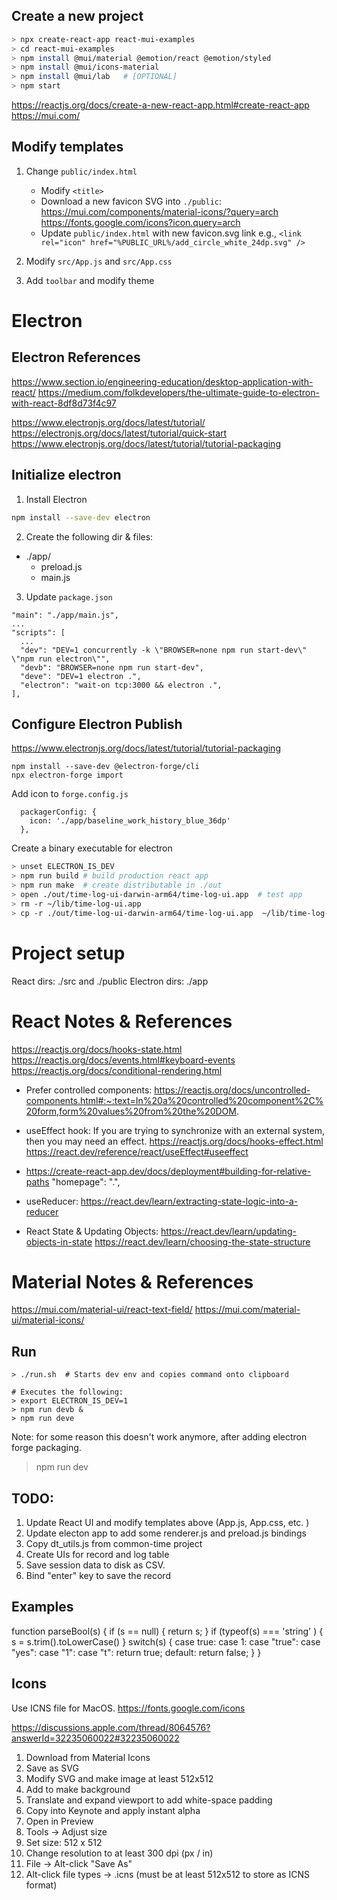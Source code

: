 ## Create a new project
```sh
> npx create-react-app react-mui-examples
> cd react-mui-examples
> npm install @mui/material @emotion/react @emotion/styled
> npm install @mui/icons-material
> npm install @mui/lab   # [OPTIONAL]
> npm start
```

https://reactjs.org/docs/create-a-new-react-app.html#create-react-app
https://mui.com/

## Modify templates
1. Change `public/index.html`
    - Modify `<title>`
    - Download a new favicon SVG into `./public`:
        https://mui.com/components/material-icons/?query=arch
        https://fonts.google.com/icons?icon.query=arch
    - Update `public/index.html` with new favicon.svg link
        e.g., `<link rel="icon" href="%PUBLIC_URL%/add_circle_white_24dp.svg" />`

1. Modify `src/App.js` and `src/App.css`
1. Add `toolbar` and modify theme


# Electron
## Electron References
https://www.section.io/engineering-education/desktop-application-with-react/
https://medium.com/folkdevelopers/the-ultimate-guide-to-electron-with-react-8df8d73f4c97

https://www.electronjs.org/docs/latest/tutorial/
https://electronjs.org/docs/latest/tutorial/quick-start
https://www.electronjs.org/docs/latest/tutorial/tutorial-packaging

## Initialize electron
1. Install Electron
  ```sh
  npm install --save-dev electron
  ```

2. Create the following dir & files:
  - ./app/
    - preload.js
    - main.js
3. Update `package.json`
  ```
  "main": "./app/main.js",
  ...
  "scripts": [
    ...
    "dev": "DEV=1 concurrently -k \"BROWSER=none npm run start-dev\" \"npm run electron\"",
    "devb": "BROWSER=none npm run start-dev",
    "deve": "DEV=1 electron .",
    "electron": "wait-on tcp:3000 && electron .",
  ],
  ```

## Configure Electron Publish
https://www.electronjs.org/docs/latest/tutorial/tutorial-packaging

```
npm install --save-dev @electron-forge/cli
npx electron-forge import
```
Add icon to `forge.config.js`
```
  packagerConfig: {
    icon: './app/baseline_work_history_blue_36dp'
  },
```

Create a binary executable for electron
```sh
> unset ELECTRON_IS_DEV
> npm run build # build production react app
> npm run make  # create distributable in ./out
> open ./out/time-log-ui-darwin-arm64/time-log-ui.app  # test app
> rm -r ~/lib/time-log-ui.app
> cp -r ./out/time-log-ui-darwin-arm64/time-log-ui.app  ~/lib/time-log-ui.app
```


# Project setup
React dirs: ./src and ./public
Electron dirs: ./app

# React Notes & References
https://reactjs.org/docs/hooks-state.html
https://reactjs.org/docs/events.html#keyboard-events
https://reactjs.org/docs/conditional-rendering.html

- Prefer controlled components:
    https://reactjs.org/docs/uncontrolled-components.html#:~:text=In%20a%20controlled%20component%2C%20form,form%20values%20from%20the%20DOM.

- useEffect hook:
    If you are trying to synchronize with an external system, then you may need an effect.
    https://reactjs.org/docs/hooks-effect.html
    https://react.dev/reference/react/useEffect#useeffect

- https://create-react-app.dev/docs/deployment#building-for-relative-paths
  "homepage": ".",

- useReducer:
  https://react.dev/learn/extracting-state-logic-into-a-reducer

- React State & Updating Objects:
  https://react.dev/learn/updating-objects-in-state
  https://react.dev/learn/choosing-the-state-structure



# Material Notes & References
https://mui.com/material-ui/react-text-field/
https://mui.com/material-ui/material-icons/


## Run
```
> ./run.sh  # Starts dev env and copies command onto clipboard

# Executes the following:
> export ELECTRON_IS_DEV=1
> npm run devb &
> npm run deve
```

Note: for some reason this doesn't work anymore, after adding electron forge packaging.
> npm run dev

## TODO:

1. Update React UI and modify templates above (App.js, App.css, etc. )
2. Update electon app to add some renderer.js and preload.js bindings
3. Copy dt_utils.js from common-time project
4. Create UIs for record and log table
5. Save session data to disk as CSV.
6. Bind "enter" key to save the record


## Examples
function parseBool(s) {
  if (s == null) { return s; }
  if (typeof(s) === 'string' ) { s = s.trim().toLowerCase() }
  switch(s) { 
    case true: case 1: case "true":  case "yes": case "1": case "t": return true;
    default: return false;
  }
}

## Icons
Use ICNS file for MacOS.
https://fonts.google.com/icons

https://discussions.apple.com/thread/8064576?answerId=32235060022#32235060022

1. Download from Material Icons
2. Save as SVG
  1. Modify SVG and make image at least 512x512
  2. Add <rect> to make background
  3. Translate and expand viewport to add white-space padding
3. Copy into Keynote and apply instant alpha
4. Open in Preview
  1. Tools -> Adjust size
  2. Set size: 512 x 512
  3. Change resolution to at least 300 dpi (px / in)
5. File -> Alt-click "Save As"
6. Alt-click file types -> .icns 
   (must be at least 512x512 to store as ICNS format)

